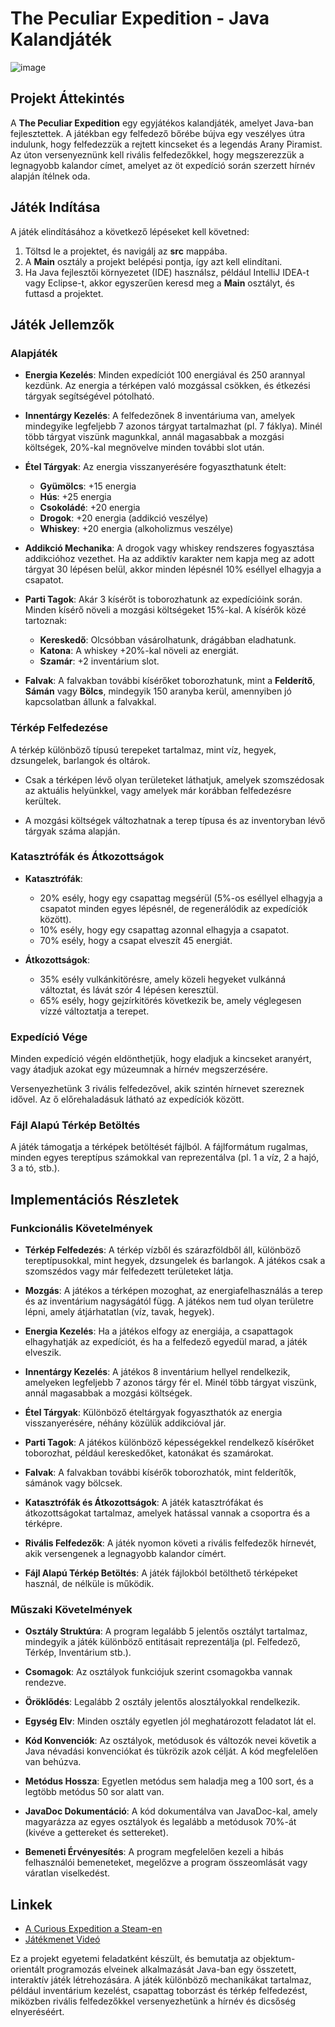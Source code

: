 # The Peculiar Expedition - Java Kalandjáték

![image](https://user-images.githubusercontent.com/68961069/192540617-3caf35dd-8531-47e4-9a1d-702eaf77ef03.png) <br>

## Projekt Áttekintés
A **The Peculiar Expedition** egy egyjátékos kalandjáték, amelyet Java-ban fejlesztettek. A játékban egy felfedező bőrébe bújva egy veszélyes útra indulunk, hogy felfedezzük a rejtett kincseket és a legendás Arany Piramist. Az úton versenyeznünk kell rivális felfedezőkkel, hogy megszerezzük a legnagyobb kalandor címet, amelyet az öt expedíció során szerzett hírnév alapján ítélnek oda.

## Játék Indítása

A játék elindításához a következő lépéseket kell követned:

1. Töltsd le a projektet, és navigálj az **src** mappába.
2. A **Main** osztály a projekt belépési pontja, így azt kell elindítani.
3. Ha Java fejlesztői környezetet (IDE) használsz, például IntelliJ IDEA-t vagy Eclipse-t, akkor egyszerűen keresd meg a **Main** osztályt, és futtasd a projektet.

## Játék Jellemzők

### Alapjáték
- **Energia Kezelés**: Minden expedíciót 100 energiával és 250 arannyal kezdünk. Az energia a térképen való mozgással csökken, és étkezési tárgyak segítségével pótolható.
  
- **Innentárgy Kezelés**: A felfedezőnek 8 inventáriuma van, amelyek mindegyike legfeljebb 7 azonos tárgyat tartalmazhat (pl. 7 fáklya). Minél több tárgyat viszünk magunkkal, annál magasabbak a mozgási költségek, 20%-kal megnövelve minden további slot után.

- **Étel Tárgyak**: Az energia visszanyerésére fogyaszthatunk ételt:
  - **Gyümölcs**: +15 energia
  - **Hús**: +25 energia
  - **Csokoládé**: +20 energia
  - **Drogok**: +20 energia (addikció veszélye)
  - **Whiskey**: +20 energia (alkoholizmus veszélye)

- **Addikció Mechanika**: A drogok vagy whiskey rendszeres fogyasztása addikcióhoz vezethet. Ha az addiktív karakter nem kapja meg az adott tárgyat 30 lépésen belül, akkor minden lépésnél 10% eséllyel elhagyja a csapatot.

- **Parti Tagok**: Akár 3 kísérőt is toborozhatunk az expedícióink során. Minden kísérő növeli a mozgási költségeket 15%-kal. A kísérők közé tartoznak:
  - **Kereskedő**: Olcsóbban vásárolhatunk, drágábban eladhatunk.
  - **Katona**: A whiskey +20%-kal növeli az energiát.
  - **Szamár**: +2 inventárium slot.

- **Falvak**: A falvakban további kísérőket toborozhatunk, mint a **Felderítő**, **Sámán** vagy **Bölcs**, mindegyik 150 aranyba kerül, amennyiben jó kapcsolatban állunk a falvakkal.

### Térkép Felfedezése
A térkép különböző típusú terepeket tartalmaz, mint víz, hegyek, dzsungelek, barlangok és oltárok.

- Csak a térképen lévő olyan területeket láthatjuk, amelyek szomszédosak az aktuális helyünkkel, vagy amelyek már korábban felfedezésre kerültek.

- A mozgási költségek változhatnak a terep típusa és az inventoryban lévő tárgyak száma alapján.

### Katasztrófák és Átkozottságok
- **Katasztrófák**:
  - 20% esély, hogy egy csapattag megsérül (5%-os eséllyel elhagyja a csapatot minden egyes lépésnél, de regenerálódik az expedíciók között).
  - 10% esély, hogy egy csapattag azonnal elhagyja a csapatot.
  - 70% esély, hogy a csapat elveszít 45 energiát.

- **Átkozottságok**:
  - 35% esély vulkánkitörésre, amely közeli hegyeket vulkánná változtat, és lávát szór 4 lépésen keresztül.
  - 65% esély, hogy gejzírkitörés következik be, amely véglegesen vízzé változtatja a terepet.

### Expedíció Vége
Minden expedíció végén eldönthetjük, hogy eladjuk a kincseket aranyért, vagy átadjuk azokat egy múzeumnak a hírnév megszerzésére.

Versenyezhetünk 3 rivális felfedezővel, akik szintén hírnevet szereznek idővel. Az ő előrehaladásuk látható az expedíciók között.

### Fájl Alapú Térkép Betöltés
A játék támogatja a térképek betöltését fájlból. A fájlformátum rugalmas, minden egyes tereptípus számokkal van reprezentálva (pl. 1 a víz, 2 a hajó, 3 a tó, stb.).

## Implementációs Részletek

### Funkcionális Követelmények
- **Térkép Felfedezés**: A térkép vízből és szárazföldből áll, különböző tereptípusokkal, mint hegyek, dzsungelek és barlangok. A játékos csak a szomszédos vagy már felfedezett területeket látja.
  
- **Mozgás**: A játékos a térképen mozoghat, az energiafelhasználás a terep és az inventárium nagyságától függ. A játékos nem tud olyan területre lépni, amely átjárhatatlan (víz, tavak, hegyek).
  
- **Energia Kezelés**: Ha a játékos elfogy az energiája, a csapattagok elhagyhatják az expedíciót, és ha a felfedező egyedül marad, a játék elveszik.

- **Innentárgy Kezelés**: A játékos 8 inventárium hellyel rendelkezik, amelyeken legfeljebb 7 azonos tárgy fér el. Minél több tárgyat viszünk, annál magasabbak a mozgási költségek.

- **Étel Tárgyak**: Különböző ételtárgyak fogyaszthatók az energia visszanyerésére, néhány közülük addikcióval jár.

- **Parti Tagok**: A játékos különböző képességekkel rendelkező kísérőket toborozhat, például kereskedőket, katonákat és szamárokat.

- **Falvak**: A falvakban további kísérők toborozhatók, mint felderítők, sámánok vagy bölcsek.

- **Katasztrófák és Átkozottságok**: A játék katasztrófákat és átkozottságokat tartalmaz, amelyek hatással vannak a csoportra és a térképre.

- **Rivális Felfedezők**: A játék nyomon követi a rivális felfedezők hírnevét, akik versengenek a legnagyobb kalandor címért.

- **Fájl Alapú Térkép Betöltés**: A játék fájlokból betölthető térképeket használ, de nélküle is működik.

### Műszaki Követelmények
- **Osztály Struktúra**: A program legalább 5 jelentős osztályt tartalmaz, mindegyik a játék különböző entitásait reprezentálja (pl. Felfedező, Térkép, Inventárium stb.).
  
- **Csomagok**: Az osztályok funkciójuk szerint csomagokba vannak rendezve.

- **Öröklődés**: Legalább 2 osztály jelentős alosztályokkal rendelkezik.

- **Egység Elv**: Minden osztály egyetlen jól meghatározott feladatot lát el.

- **Kód Konvenciók**: Az osztályok, metódusok és változók nevei követik a Java névadási konvenciókat és tükrözik azok célját. A kód megfelelően van behúzva.

- **Metódus Hossza**: Egyetlen metódus sem haladja meg a 100 sort, és a legtöbb metódus 50 sor alatt van.

- **JavaDoc Dokumentáció**: A kód dokumentálva van JavaDoc-kal, amely magyarázza az egyes osztályok és legalább a metódusok 70%-át (kivéve a gettereket és settereket).

- **Bemeneti Érvényesítés**: A program megfelelően kezeli a hibás felhasználói bemeneteket, megelőzve a program összeomlását vagy váratlan viselkedést.

## Linkek
- [A Curious Expedition a Steam-en](https://store.steampowered.com/app/600790/The_Curious_Expedition/)
- [Játékmenet Videó](https://www.youtube.com/watch?v=some_video)

Ez a projekt egyetemi feladatként készült, és bemutatja az objektum-orientált programozás elveinek alkalmazását Java-ban egy összetett, interaktív játék létrehozására. A játék különböző mechanikákat tartalmaz, például inventárium kezelést, csapattag toborzást és térkép felfedezést, miközben rivális felfedezőkkel versenyezhetünk a hírnév és dicsőség elnyeréséért.
